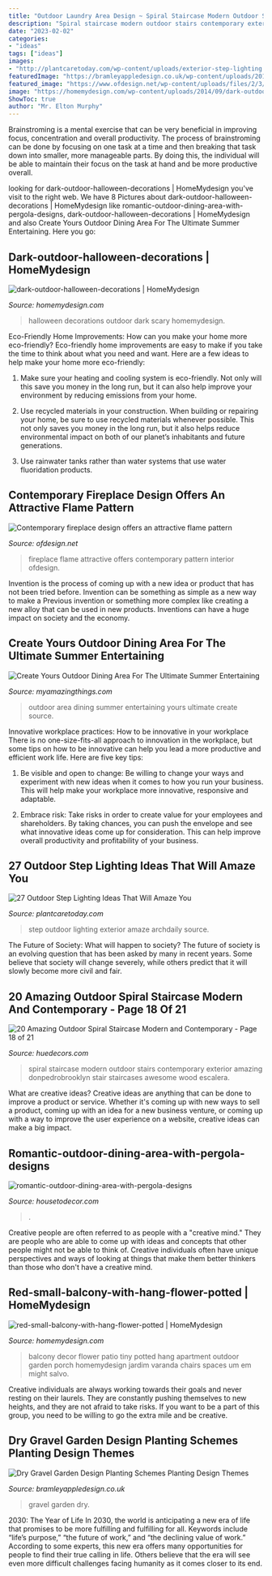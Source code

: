 ```yaml
---
title: "Outdoor Laundry Area Design ~ Spiral Staircase Modern Outdoor Stairs Contemporary Exterior Amazing Donpedrobrooklyn Stair Staircases Awesome Wood Escalera"
description: "Spiral staircase modern outdoor stairs contemporary exterior amazing donpedrobrooklyn stair staircases awesome wood escalera"
date: "2023-02-02"
categories:
- "ideas"
tags: ["ideas"]
images:
- "http://plantcaretoday.com/wp-content/uploads/exterior-step-lighting.jpg"
featuredImage: "https://bramleyappledesign.co.uk/wp-content/uploads/2018/07/Gravel-Garden-3-1024x650.jpg"
featured_image: "https://www.ofdesign.net/wp-content/uploads/files/2/3/0/contemporary-fireplace-design-offers-an-attractive-flame-pattern-24-230.jpg"
image: "https://homemydesign.com/wp-content/uploads/2014/09/dark-outdoor-halloween-decorations.jpg"
ShowToc: true
author: "Mr. Elton Murphy"
---
```



Brainstroming is a mental exercise that can be very beneficial in improving focus, concentration and overall productivity. The process of brainstroming can be done by focusing on one task at a time and then breaking that task down into smaller, more manageable parts. By doing this, the individual will be able to maintain their focus on the task at hand and be more productive overall.

	

		
looking for dark-outdoor-halloween-decorations | HomeMydesign you've visit to the right web. We have 8 Pictures about dark-outdoor-halloween-decorations | HomeMydesign like romantic-outdoor-dining-area-with-pergola-designs, dark-outdoor-halloween-decorations | HomeMydesign and also Create Yours Outdoor Dining Area For The Ultimate Summer Entertaining. Here you go:
		
    
## Dark-outdoor-halloween-decorations | HomeMydesign

<img loading=lazy src="https://homemydesign.com/wp-content/uploads/2014/09/dark-outdoor-halloween-decorations.jpg" onerror="this.onerror=null;this.src='https://tse4.mm.bing.net/th?id=OIP.Mx1qikBiRJuHc7kXdMb1vgHaLT&amp;pid=15.1';" alt="dark-outdoor-halloween-decorations | HomeMydesign">

_Source: homemydesign.com_

>halloween decorations outdoor dark scary homemydesign. 

	

Eco-Friendly Home Improvements: How can you make your home more eco-friendly?
Eco-friendly home improvements are easy to make if you take the time to think about what you need and want. Here are a few ideas to help make your home more eco-friendly:
1. Make sure your heating and cooling system is eco-friendly. Not only will this save you money in the long run, but it can also help improve your environment by reducing emissions from your home.

2. Use recycled materials in your construction. When building or repairing your home, be sure to use recycled materials whenever possible. This not only saves you money in the long run, but it also helps reduce environmental impact on both of our planet’s inhabitants and future generations.

3. Use rainwater tanks rather than water systems that use water fluoridation products.

    
## Contemporary Fireplace Design Offers An Attractive Flame Pattern

<img loading=lazy src="https://www.ofdesign.net/wp-content/uploads/files/2/3/0/contemporary-fireplace-design-offers-an-attractive-flame-pattern-24-230.jpg" onerror="this.onerror=null;this.src='https://tse3.mm.bing.net/th?id=OIP.76n0ZIL_bQKFeFrokqTGNwHaK9&amp;pid=15.1';" alt="Contemporary fireplace design offers an attractive flame pattern">

_Source: ofdesign.net_

>fireplace flame attractive offers contemporary pattern interior ofdesign. 

	

Invention is the process of coming up with a new idea or product that has not been tried before. Invention can be something as simple as a new way to make a Previous invention or something more complex like creating a new alloy that can be used in new products. Inventions can have a huge impact on society and the economy.

    
## Create Yours Outdoor Dining Area For The Ultimate Summer Entertaining

<img loading=lazy src="http://myamazingthings.com/wp-content/uploads/2017/08/outdoor-dining-area-11.jpg" onerror="this.onerror=null;this.src='https://tse1.mm.bing.net/th?id=OIP.VQ50LUIAPbVjyFNsGQRprgHaLH&amp;pid=15.1';" alt="Create Yours Outdoor Dining Area For The Ultimate Summer Entertaining">

_Source: myamazingthings.com_

>outdoor area dining summer entertaining yours ultimate create source. 

	

Innovative workplace practices: How to be innovative in your workplace
There is no one-size-fits-all approach to innovation in the workplace, but some tips on how to be innovative can help you lead a more productive and efficient work life. Here are five key tips:
1. Be visible and open to change: Be willing to change your ways and experiment with new ideas when it comes to how you run your business. This will help make your workplace more innovative, responsive and adaptable.

2. Embrace risk: Take risks in order to create value for your employees and shareholders. By taking chances, you can push the envelope and see what innovative ideas come up for consideration. This can help improve overall productivity and profitability of your business.


    
## 27 Outdoor Step Lighting Ideas That Will Amaze You

<img loading=lazy src="http://plantcaretoday.com/wp-content/uploads/exterior-step-lighting.jpg" onerror="this.onerror=null;this.src='https://tse1.mm.bing.net/th?id=OIP.eAFktyQJKqb5FSlA7YH0AQHaLH&amp;pid=15.1';" alt="27 Outdoor Step Lighting Ideas That Will Amaze You">

_Source: plantcaretoday.com_

>step outdoor lighting exterior amaze archdaily source. 

	

The Future of Society: What will happen to society?
The future of society is an evolving question that has been asked by many in recent years. Some believe that society will change severely, while others predict that it will slowly become more civil and fair.

    
## 20 Amazing Outdoor Spiral Staircase Modern And Contemporary - Page 18 Of 21

<img loading=lazy src="https://huedecors.com/wp-content/uploads/2018/11/Amazing-Outdoor-Spiral-Staircase-Modern-and-Contemporary-11.jpg" onerror="this.onerror=null;this.src='https://tse2.mm.bing.net/th?id=OIP.mMM2ZzOm9Oek6d-xmbABTAHaLE&amp;pid=15.1';" alt="20 Amazing Outdoor Spiral Staircase Modern and Contemporary - Page 18 of 21">

_Source: huedecors.com_

>spiral staircase modern outdoor stairs contemporary exterior amazing donpedrobrooklyn stair staircases awesome wood escalera. 

	

What are creative ideas?
Creative ideas are anything that can be done to improve a product or service. Whether it's coming up with new ways to sell a product, coming up with an idea for a new business venture, or coming up with a way to improve the user experience on a website, creative ideas can make a big impact.

    
## Romantic-outdoor-dining-area-with-pergola-designs

<img loading=lazy src="https://housetodecor.com/wp-content/uploads/2019/09/romantic-outdoor-dining-area-with-pergola-designs.jpg" onerror="this.onerror=null;this.src='https://tse1.mm.bing.net/th?id=OIP.QNXXQVNimyKncbB1dMmDpAHaLH&amp;pid=15.1';" alt="romantic-outdoor-dining-area-with-pergola-designs">

_Source: housetodecor.com_

>. 

	

Creative people are often referred to as people with a "creative mind." They are people who are able to come up with ideas and concepts that other people might not be able to think of. Creative individuals often have unique perspectives and ways of looking at things that make them better thinkers than those who don't have a creative mind.

    
## Red-small-balcony-with-hang-flower-potted | HomeMydesign

<img loading=lazy src="https://homemydesign.com/wp-content/uploads/2018/03/red-small-balcony-with-hang-flower-potted.jpg" onerror="this.onerror=null;this.src='https://tse3.mm.bing.net/th?id=OIP.0cO69sY33aJPvhY2om-fewHaJ6&amp;pid=15.1';" alt="red-small-balcony-with-hang-flower-potted | HomeMydesign">

_Source: homemydesign.com_

>balcony decor flower patio tiny potted hang apartment outdoor garden porch homemydesign jardim varanda chairs spaces um em might salvo. 

	

Creative individuals are always working towards their goals and never resting on their laurels. They are constantly pushing themselves to new heights, and they are not afraid to take risks. If you want to be a part of this group, you need to be willing to go the extra mile and be creative.

    
## Dry Gravel Garden Design Planting Schemes Planting Design Themes

<img loading=lazy src="https://bramleyappledesign.co.uk/wp-content/uploads/2018/07/Gravel-Garden-3-1024x650.jpg" onerror="this.onerror=null;this.src='https://tse1.mm.bing.net/th?id=OIP.QdvkjVbM2ML-cOzq64w55wHaEs&amp;pid=15.1';" alt="Dry Gravel Garden Design Planting Schemes Planting Design Themes">

_Source: bramleyappledesign.co.uk_

>gravel garden dry. 

	

2030: The Year of Life
In 2030, the world is anticipating a new era of life that promises to be more fulfilling and fulfilling for all. Keywords include “life’s purpose,” “the future of work,” and “the declining value of work.” According to some experts, this new era offers many opportunities for people to find their true calling in life. Others believe that the era will see even more difficult challenges facing humanity as it comes closer to its end.

